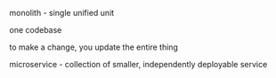 monolith - single unified unit

one codebase

to make a change, you update the entire thing

microservice - collection of smaller, independently deployable service
